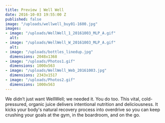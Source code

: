 ```yaml
---
title: Preview | Well Well
date: 2016-10-03 19:55:00 Z
published: false
image: "/uploads/wellwell_buy01-1600.jpg"
images:
- image: "/uploads/WellWell_1_20161003_MLP_A.gif"
  alt: 
- image: "/uploads/WellWell_W_20161003_MLP_A.gif"
  alt: 
- image: "/uploads/bottles_linedup.jpg"
  dimensions: 2048x1368
- image: "/uploads/Photos1.gif"
  dimensions: 1000x563
- image: "/uploads/WellWell_Web_20161003.jpg"
  dimensions: 2343x1517
- image: "/uploads/Photos2.gif"
  dimensions: 1000x563
---
```


We didn’t just want WellWell; we needed it. You do too. This vital, cold-pressured, organic juice delivers intentional nutrition and deliciousness. It kicks your body's natural recovery process into overdrive so you can keep crushing your goals at the gym, in the boardroom, and on the go.